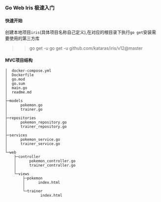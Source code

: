 ### Go Web Iris 极速入门
#### 快速开始
创建本地项目`iris`(具体项目名称自己定义),在对应的根目录下执行`go get`安装需要使用的第三方库
>> go get -u go get -u github.com/kataras/iris/v12@master
#### MVC项目结构
```
│  docker-compose.yml
│  Dockerfile
│  go.mod
│  go.sum
│  main.go
│  readme.md
│
├─models
│      pokemon.go
│      trainer.go
│
├─repositories
│      pokemon_repository.go
│      trainer_repository.go
│
├─services
│      pokemon_service.go
│      trainer_service.go
│
└─web
    ├─controller
    │      pokemon_controller.go
    │      trainer_contraller.go
    │
    └─views
        ├─pokemon
        │      index.html
        │
        └─trainer
                index.html
```